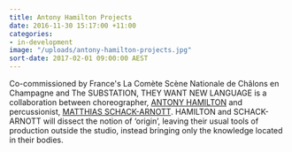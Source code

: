 ```yaml
---
title: Antony Hamilton Projects
date: 2016-11-30 15:17:00 +11:00
categories:
- in-development
image: "/uploads/antony-hamilton-projects.jpg"
sort-date: 2017-02-01 09:00:00 AEST
---
```


Co-commissioned by France's La Comète Scène Nationale de Châlons en Champagne and The SUBSTATION, THEY WANT NEW LANGUAGE is a collaboration between choreographer, [ANTONY HAMILTON](http://antonyhamiltonprojects.com) and percussionist, [MATTHIAS SCHACK-ARNOTT](http://matthiasschackarnott.com). HAMILTON and SCHACK-ARNOTT will dissect the notion of ‘origin’, leaving their usual tools of production outside the studio, instead bringing only the knowledge located in their bodies.  
